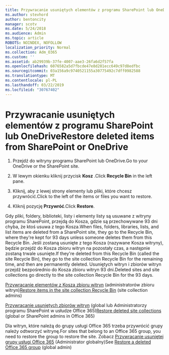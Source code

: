 ```yaml
---
title: Przywracanie usuniętych elementów z programu SharePoint lub OneDrive
ms.author: stevhord
author: bentoncity
manager: scotv
ms.date: 5/24/2018
ms.audience: Admin
ms.topic: article
ROBOTS: NOINDEX, NOFOLLOW
localization_priority: Normal
ms.collection: Adm_O365
ms.custom: ''
ms.assetid: ab29939b-37fe-4007-aae3-26fa6d2f57fa
ms.openlocfilehash: 6076582a5d7fbcde47e8d281ecc649c97d8edfbc
ms.sourcegitcommit: 03a156a9c9740521155a30775492c7dff0982588
ms.translationtype: MT
ms.contentlocale: pl-PL
ms.lasthandoff: 03/22/2019
ms.locfileid: "30767402"
---
```

# <a name="restore-deleted-items-from-sharepoint-or-onedrive"></a><span data-ttu-id="bd40f-102">Przywracanie usuniętych elementów z programu SharePoint lub OneDrive</span><span class="sxs-lookup"><span data-stu-id="bd40f-102">Restore deleted items from SharePoint or OneDrive</span></span>

1. <span data-ttu-id="bd40f-103">Przejdź do witryny programu SharePoint lub OneDrive.</span><span class="sxs-lookup"><span data-stu-id="bd40f-103">Go to your OneDrive or the SharePoint site.</span></span>
    
2. <span data-ttu-id="bd40f-104">W lewym okienku kliknij przycisk **Kosz** .</span><span class="sxs-lookup"><span data-stu-id="bd40f-104">Click **Recycle Bin** in the left pane.</span></span> 
    
3. <span data-ttu-id="bd40f-105">Kliknij, aby z lewej strony elementy lub pliki, które chcesz przywrócić.</span><span class="sxs-lookup"><span data-stu-id="bd40f-105">Click to the left of the items or files you want to restore.</span></span>
    
4. <span data-ttu-id="bd40f-106">Kliknij pozycję **Przywróć**.</span><span class="sxs-lookup"><span data-stu-id="bd40f-106">Click **Restore**.</span></span> 
    
<span data-ttu-id="bd40f-107">Gdy pliki, foldery, biblioteki, listy i elementy listy są usuwane z witryny programu SharePoint, przejdą do Kosza, gdzie są przechowywane 93 dni chyba, że ktoś usuwa z tego Kosza.</span><span class="sxs-lookup"><span data-stu-id="bd40f-107">When files, folders, libraries, lists, and list items are deleted from a SharePoint site, they go to the Recycle Bin, where they're kept for 93 days unless someone deletes them from this Recycle Bin.</span></span> <span data-ttu-id="bd40f-108">Jeśli zostaną usunięte z tego Kosza (nazywane Kosza witryny), będzie przejdź do Kosza zbioru witryn na pozostały czas, a następnie zostaną trwale usunięte.</span><span class="sxs-lookup"><span data-stu-id="bd40f-108">If they're deleted from this Recycle Bin (called the site Recycle Bin), they go to the site collection Recycle Bin for the remaining time, and then are permanently deleted.</span></span> <span data-ttu-id="bd40f-109">Usuniętych witryn i zbiorów witryn przejdź bezpośrednio do Kosza zbioru witryn 93 dni.</span><span class="sxs-lookup"><span data-stu-id="bd40f-109">Deleted sites and site collections go directly to the site collection Recycle Bin for the 93 days.</span></span>
  
<span data-ttu-id="bd40f-110">[Przywracanie elementów z Kosza zbioru witryn](https://go.microsoft.com/fwlink/?linkid=867800) (administratorów zbioru witryn)</span><span class="sxs-lookup"><span data-stu-id="bd40f-110">[Restore items in the site collection Recycle Bin](https://go.microsoft.com/fwlink/?linkid=867800) (site collection admins)</span></span> 
  
<span data-ttu-id="bd40f-111">[Przywracanie usuniętych zbiorów witryn](https://go.microsoft.com/fwlink/?linkid=867660) (global lub Administratorzy programu SharePoint w usłudze Office 365)</span><span class="sxs-lookup"><span data-stu-id="bd40f-111">[Restore deleted site collections](https://go.microsoft.com/fwlink/?linkid=867660) (global or SharePoint admins in Office 365)</span></span> 
  
<span data-ttu-id="bd40f-112">Dla witryn, które należą do grupy usługi Office 365 trzeba przywrócić grupy należy odtworzyć witrynę.</span><span class="sxs-lookup"><span data-stu-id="bd40f-112">For sites that belong to an Office 365 group, you need to restore the group to restore the site.</span></span> <span data-ttu-id="bd40f-113">Zobacz [Przywracanie usuniętej grupy usługi Office 365](https://go.microsoft.com/fwlink/?linkid=867802) (Administrator globalny)</span><span class="sxs-lookup"><span data-stu-id="bd40f-113">See [Restore a deleted Office 365 group](https://go.microsoft.com/fwlink/?linkid=867802) (global admin)</span></span> 
  

